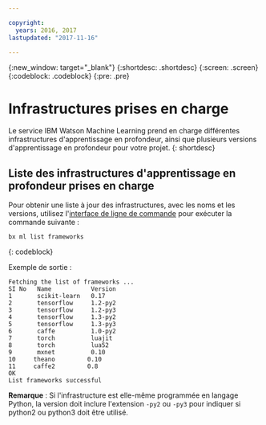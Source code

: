 ```yaml
---

copyright:
  years: 2016, 2017
lastupdated: "2017-11-16"

---
```

{:new_window: target="_blank"}
{:shortdesc: .shortdesc}
{:screen: .screen}
{:codeblock: .codeblock}
{:pre: .pre}

# Infrastructures prises en charge

Le service IBM Watson Machine Learning prend en charge différentes infrastructures d'apprentissage en profondeur, ainsi que plusieurs versions d'apprentissage en profondeur pour votre projet.
{: shortdesc}

## Liste des infrastructures d'apprentissage en profondeur prises en charge

Pour obtenir une liste à jour des infrastructures, avec les noms et les versions, utilisez l'[interface de ligne de commande](ml_dlaas_environment.html) pour exécuter la commande suivante :

```
bx ml list frameworks
```
{: codeblock}

Exemple de sortie :

```
Fetching the list of frameworks ...
SI No   Name           Version
1       scikit-learn   0.17
2       tensorflow     1.2-py2
3       tensorflow     1.2-py3
4       tensorflow     1.3-py2
5       tensorflow     1.3-py3
6       caffe          1.0-py2
7       torch          luajit
8       torch          lua52
9       mxnet          0.10
10     theano         0.10
11     caffe2         0.8
OK
List frameworks successful
```

**Remarque** : Si l'infrastructure est elle-même programmée en langage Python, la version doit inclure l'extension `-py2` ou `-py3` pour indiquer si python2 ou python3 doit être utilisé.

<!-- Models trained using the following frameworks can be additionally be deployed (deployment support for other frameworks will be added):-->

<!-- * Tensorflow (with Keras 2) versions **1.2-py3**
-->
